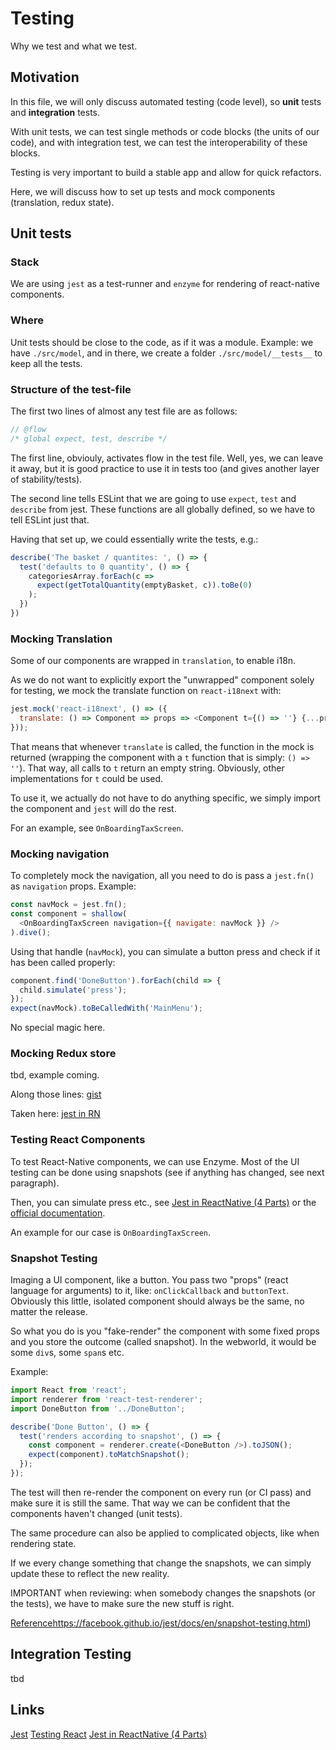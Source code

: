# Testing

Why we test and what we test.

## Motivation

In this file, we will only discuss automated testing (code level), so **unit** tests and **integration** tests.

With unit tests, we can test single methods or code blocks (the units of our code), and with integration test, we can test the interoperability of these blocks.

Testing is very important to build a stable app and allow for quick refactors.

Here, we will discuss how to set up tests and mock components (translation, redux state).

## Unit tests

### Stack

We are using `jest` as a test-runner and `enzyme` for rendering of react-native components.

### Where

Unit tests should be close to the code, as if it was a module. Example: 
we have `./src/model`, and in there, we create a folder `./src/model/__tests__` to keep all the tests.

### Structure of the test-file

The first two lines of almost any test file are as follows:

```javascript
// @flow
/* global expect, test, describe */
```

The first line, obviouly, activates flow in the test file.
Well, yes, we can leave it away, but it is good practice to use it in tests too (and gives another layer of stability/tests).

The second line tells ESLint that we are going to use `expect`, `test` and `describe` from jest. 
These functions are all globally defined, so we have to tell ESLint just that.

Having that set up, we could essentially write the tests, e.g.:

```javascript
describe('The basket / quantites: ', () => {
  test('defaults to 0 quantity', () => {
    categoriesArray.forEach(c =>
      expect(getTotalQuantity(emptyBasket, c)).toBe(0)
    );
  })
})
```

### Mocking Translation

Some of our components are wrapped in `translation`, to enable i18n.

As we do not want to explicitly export the "unwrapped" component solely for testing, we mock the translate function on `react-i18next` with:

```javascript
jest.mock('react-i18next', () => ({
  translate: () => Component => props => <Component t={() => ''} {...props} />,
}));
```

That means that whenever `translate` is called, the function in the mock is returned (wrapping the component with a `t` function that is simply: `() => ''`).
That way, all calls to `t` return an empty string. Obviously, other implementations for `t` could be used.

To use it, we actually do not have to do anything specific, we simply import the component and `jest` will do the rest.

For an example, see `OnBoardingTaxScreen`.

### Mocking navigation

To completely mock the navigation, all you need to do is pass a `jest.fn()` as `navigation` props.
Example:

````javascript
const navMock = jest.fn();
const component = shallow(
  <OnBoardingTaxScreen navigation={{ navigate: navMock }} />
).dive();
````

Using that handle (`navMock`), you can simulate a button press and check if it has been called properly:

````javascript
component.find('DoneButton').forEach(child => {
  child.simulate('press');
});
expect(navMock).toBeCalledWith('MainMenu');
````

No special magic here.

### Mocking Redux store
tbd, example coming.

Along those lines: [gist](https://gist.githubusercontent.com/jasongaare/6aadb9d1b99075b42c99a2ef4538e262/raw/f6fa67aae8b3a496ef772f5963f984be3d358e7d/CameraSettings.test.js)

Taken here: [jest in RN](https://medium.com/react-native-training/learning-to-test-react-native-with-jest-part-1-f782c4e30101)

### Testing React Components

To test React-Native components, we can use Enzyme. 
Most of the UI testing can be done using snapshots (see if anything has changed, see next paragraph).

Then, you can simulate press etc., see [Jest in ReactNative (4 Parts)](https://medium.com/react-native-training/learning-to-test-react-native-with-jest-part-1-f782c4e30101) or the [official documentation](http://airbnb.io/enzyme/).

An example for our case is `OnBoardingTaxScreen`.

### Snapshot Testing

Imaging a UI component, like a button. You pass two "props" (react language for arguments) to it, like: `onClickCallback` and `buttonText`. 
Obviously this little, isolated component should always be the same, no matter the release.

So what you do is you "fake-render" the component with some fixed props and you store the outcome (called snapshot). In the webworld, it would be some `div`s, some `span`s etc. 

Example:

```javascript
import React from 'react';
import renderer from 'react-test-renderer';
import DoneButton from '../DoneButton';

describe('Done Button', () => {
  test('renders according to snapshot', () => {
    const component = renderer.create(<DoneButton />).toJSON();
    expect(component).toMatchSnapshot();
  });
});
```

The test will then re-render the component on every run (or CI pass) and make sure it is still the same. That way we can be confident that the components haven't changed (unit tests).

The same procedure can also be applied to complicated objects, like when rendering state.

If we every change something that change the snapshots, we can simply update these to reflect the new reality.

IMPORTANT when reviewing: when somebody changes the snapshots (or the tests), we have to make sure the new stuff is right.

[Reference]()https://facebook.github.io/jest/docs/en/snapshot-testing.html)

## Integration Testing
tbd

## Links
[Jest](https://facebook.github.io/jest/)
[Testing React](https://facebook.github.io/jest/docs/en/tutorial-react.html)
[Jest in ReactNative (4 Parts)](https://medium.com/react-native-training/learning-to-test-react-native-with-jest-part-1-f782c4e30101)